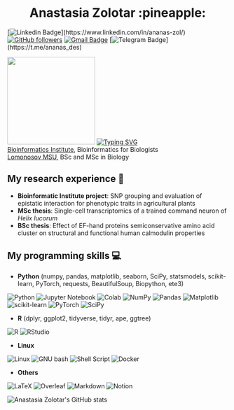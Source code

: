 <h1 align="center"> Anastasia Zolotar :pineapple: </h1>

[![Linkedin Badge](https://img.shields.io/badge/-ananaszol-blue?style=flat-square&logo=Linkedin&logoColor=white&link=[https://www.linkedin.com/in/tanejasaksham/](https://www.linkedin.com/in/ananas-zol/))](https://www.linkedin.com/in/ananas-zol/) 
[![GitHub followers](https://img.shields.io/github/followers/ananas-des?label=Follow&style=social)](https://github.com/ananas-des/?tab=follow) 
[![Gmail Badge](https://img.shields.io/badge/-zolotar.ananas@gmail.com-c14438?style=flat-square&logo=Gmail&logoColor=white&link=mailto:zolotar.ananas@gmail.com)](mailto:zolotar.ananas@gmail.com) 
[![Telegram Badge](https://img.shields.io/badge/-@ananasdes-blue?style=flat-square&logo=Telegram&logoColor=white&link=[https://www.linkedin.com/in/tanejasaksham/](https://t.me/ananas_des))](https://t.me/ananas_des)

<img src="https://media.giphy.com/media/cBSxWiay0sbNkEElG7/giphy.gif" width="200"> [![Typing SVG](https://readme-typing-svg.demolab.com?font=Rubic&size=28&duration=3500&pause=500&color=D0072CE9&vCenter=true&multiline=true&width=435&height=100&lines=Bioinformatician;Molecular+biologist)](https://git.io/typing-svg) </br>
[Bioinformatics Institute](https://bioinf.me/en), Bioinformatics for Biologists </br>
[Lomonosov MSU](https://www.msu.ru/en/), BSc and MSc in Biology </br>

## My research experience 🐀

- **Bioinformatic Institute project**: SNP grouping and evaluation of epistatic interaction for phenotypic traits in agricultural plants
- **MSc thesis**: Single-cell transcriptomics of a trained command neuron of *Helix lucorum*
- **BSc thesis**: Effect of EF-hand proteins semiconservative amino acid cluster on structural and functional human calmodulin properties

## My programming skills 💻

 - **Python** (numpy, pandas, matplotlib, seaborn, SciPy, statsmodels, scikit-learn, PyTorch, requests, BeautifulSoup, Biopython, ete3)

![Python](https://img.shields.io/badge/python-3670A0?style=for-the-badge&logo=python&logoColor=ffdd54)
![Jupyter Notebook](https://img.shields.io/badge/jupyter-%23FA0F00.svg?style=for-the-badge&logo=jupyter&logoColor=white)
![Colab](https://img.shields.io/badge/Colab-F9AB00?style=for-the-badge&logo=googlecolab&color=525252)
![NumPy](https://img.shields.io/badge/numpy-%23013243.svg?style=for-the-badge&logo=numpy&logoColor=white) 
![Pandas](https://img.shields.io/badge/pandas-%23150458.svg?style=for-the-badge&logo=pandas&logoColor=white) 
![Matplotlib](https://img.shields.io/badge/Matplotlib-%23ffffff.svg?style=for-the-badge&logo=Matplotlib&logoColor=black)
![scikit-learn](https://img.shields.io/badge/scikit--learn-%23F7931E.svg?style=for-the-badge&logo=scikit-learn&logoColor=white) 
![PyTorch](https://img.shields.io/badge/PyTorch-%23EE4C2C.svg?style=for-the-badge&logo=PyTorch&logoColor=white)
![SciPy](https://img.shields.io/badge/SciPy-%230C55A5.svg?style=for-the-badge&logo=scipy&logoColor=%white)

- **R** (dplyr, ggplot2, tidyverse, tidyr, ape, ggtree)

![R](https://img.shields.io/badge/r-%23276DC3.svg?style=for-the-badge&logo=r&logoColor=white)
![RStudio](https://img.shields.io/badge/RStudio-4285F4?style=for-the-badge&logo=rstudio&logoColor=white)

- **Linux**

![Linux](https://img.shields.io/badge/Linux-FCC624?style=for-the-badge&logo=linux&logoColor=black)
![GNU bash](https://img.shields.io/badge/GNU%20Bash-4EAA25?style=for-the-badge&logo=GNU%20Bash&logoColor=white)
![Shell Script](https://img.shields.io/badge/shell_script-%23121011.svg?style=for-the-badge&logo=gnu-bash&logoColor=white)
![Docker](https://img.shields.io/badge/docker-%230db7ed.svg?style=for-the-badge&logo=docker&logoColor=white)

- **Others**

![LaTeX](https://img.shields.io/badge/latex-%23008080.svg?style=for-the-badge&logo=latex&logoColor=white)
![Overleaf](https://img.shields.io/badge/Overleaf-47A141?style=for-the-badge&logo=Overleaf&logoColor=white)
![Markdown](https://img.shields.io/badge/markdown-%23000000.svg?style=for-the-badge&logo=markdown&logoColor=white)
![Notion](https://img.shields.io/badge/Notion-000000?style=for-the-badge&logo=notion&logoColor=white)

![Anastasia Zolotar's GitHub stats](https://github-readme-stats.vercel.app/api?username=ananas-des&show_icons=true&theme=dracula)
